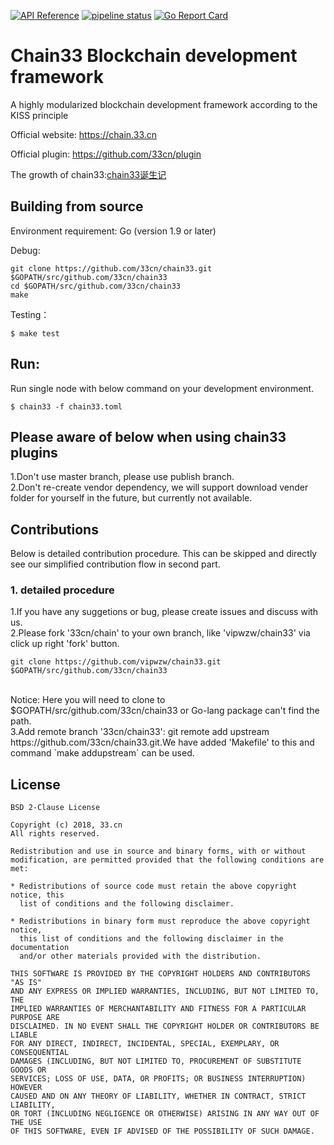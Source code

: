 [![API Reference](
https://camo.githubusercontent.com/915b7be44ada53c290eb157634330494ebe3e30a/68747470733a2f2f676f646f632e6f72672f6769746875622e636f6d2f676f6c616e672f6764646f3f7374617475732e737667
)](https://godoc.org/github.com/33cn/chain33)
[![pipeline status](https://api.travis-ci.org/33cn/chain33.svg?branch=master)](https://travis-ci.org/33cn/chain33/)
[![Go Report Card](https://goreportcard.com/badge/github.com/33cn/chain33)](https://goreportcard.com/report/github.com/33cn/chain33)
 
# Chain33 Blockchain development framework

A highly modularized blockchain development framework according to the KISS principle 

Official website: https://chain.33.cn

Official plugin: https://github.com/33cn/plugin

The growth of chain33:[chain33诞生记](https://mp.weixin.qq.com/s/9g5ZFDKJi9uzR_NFxfeuAA)

## Building from source

Environment requirement: Go (version 1.9 or later)

Debug:

```shell
git clone https://github.com/33cn/chain33.git $GOPATH/src/github.com/33cn/chain33
cd $GOPATH/src/github.com/33cn/chain33
make
```

Testing：

```shell
$ make test
```

## Run:


Run single node with below command on your development environment.

```shell
$ chain33 -f chain33.toml
```

## Please aware of below when using chain33 plugins
1.Don't use master branch, please use publish branch.<br>
2.Don't re-create vendor dependency, we will support download vender folder for yourself in the future, but currently not available.

## Contributions
Below is detailed contribution procedure. This can be skipped and directly see our simplified contribution flow in second part.

### 1. detailed procedure
1.If you have any suggetions or bug, please create issues and discuss with us.<br>
2.Please fork '33cn/chain' to your own branch, like 'vipwzw/chain33' via click up right 'fork' button.<br>
```
git clone https://github.com/vipwzw/chain33.git $GOPATH/src/github.com/33cn/chain33
```
<br>
Notice: Here you will need to clone to $GOPATH/src/github.com/33cn/chain33 or Go-lang package can't find the path.<br>
3.Add remote branch '33cn/chain33': git remote add upstream https://github.com/33cn/chain33.git.We have added 'Makefile' to this and command `make addupstream` can be used.<br>

## License

```
BSD 2-Clause License

Copyright (c) 2018, 33.cn
All rights reserved.

Redistribution and use in source and binary forms, with or without
modification, are permitted provided that the following conditions are met:

* Redistributions of source code must retain the above copyright notice, this
  list of conditions and the following disclaimer.

* Redistributions in binary form must reproduce the above copyright notice,
  this list of conditions and the following disclaimer in the documentation
  and/or other materials provided with the distribution.

THIS SOFTWARE IS PROVIDED BY THE COPYRIGHT HOLDERS AND CONTRIBUTORS "AS IS"
AND ANY EXPRESS OR IMPLIED WARRANTIES, INCLUDING, BUT NOT LIMITED TO, THE
IMPLIED WARRANTIES OF MERCHANTABILITY AND FITNESS FOR A PARTICULAR PURPOSE ARE
DISCLAIMED. IN NO EVENT SHALL THE COPYRIGHT HOLDER OR CONTRIBUTORS BE LIABLE
FOR ANY DIRECT, INDIRECT, INCIDENTAL, SPECIAL, EXEMPLARY, OR CONSEQUENTIAL
DAMAGES (INCLUDING, BUT NOT LIMITED TO, PROCUREMENT OF SUBSTITUTE GOODS OR
SERVICES; LOSS OF USE, DATA, OR PROFITS; OR BUSINESS INTERRUPTION) HOWEVER
CAUSED AND ON ANY THEORY OF LIABILITY, WHETHER IN CONTRACT, STRICT LIABILITY,
OR TORT (INCLUDING NEGLIGENCE OR OTHERWISE) ARISING IN ANY WAY OUT OF THE USE
OF THIS SOFTWARE, EVEN IF ADVISED OF THE POSSIBILITY OF SUCH DAMAGE.
```


